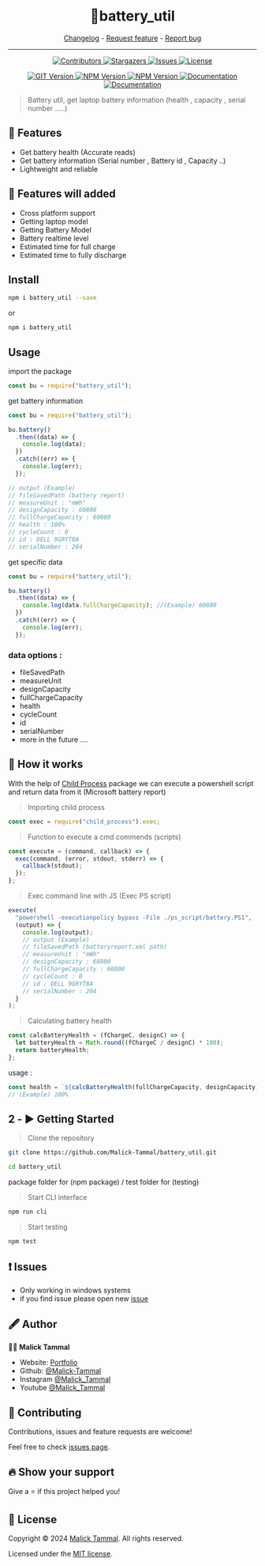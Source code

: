 <h1 align="center">🔋battery_util</h1>

<p align="center">
  <a href="https://github.com/Malick-Tammal/battery_util/blob/main/CHANGELOG.md" target="_blank">Changelog<a>
  -
  <a href="https://github.com/Malick-Tammal/battery_util/issues/new">Request feature<a>
  -
  <a href="https://github.com/Malick-Tammal/battery_util/issues/new">Report bug<a>
</p>

---

<p align="center">
  <a href="https://github.com/Malick-Tammal/battery_util/graphs/contributors" target="_blank">
    <img alt="Contributors" src="https://img.shields.io/github/contributors/Malick-Tammal/battery_util.svg?style=for-the-badge">
  </a>
  <a href="https://github.com/Malick-Tammal/battery_util/stargazers" target="_blank">
    <img alt="Stargazers" src="https://img.shields.io/github/stars/Malick-Tammal/battery_util.svg?style=for-the-badge">
  </a>
  <a href="https://github.com/Malick-Tammal/battery_util/issues" target="_blank">
    <img alt="Issues" src="https://img.shields.io/github/issues/Malick-Tammal/battery_util.svg?style=for-the-badge">
  </a>
  <a href="https://github.com/Malick-Tammal/battery_util/blob/main/LICENSE" target="_blank">
    <img alt="License" src="https://img.shields.io/github/license/Malick-Tammal/battery_util.svg?style=for-the-badge">
  </a>
</p>

<p align="center">
  <a href="https://github.com/Malick-Tammal/battery_util/releases" target="_blank">
    <img alt="GIT Version" src="https://img.shields.io/github/v/release/Malick-Tammal/battery_util" />
  </a>
  <a href="https://www.npmjs.com/package/battery_util" target="_blank">
    <img alt="NPM Version" src="https://img.shields.io/npm/v/battery_util" />
  </a>
    <a href="https://github.com/Malick-Tammal" target="_blank">
    <img alt="NPM Version" src="https://img.shields.io/badge/caretaker-malick--tammal-blue.svg?style=flat-square" />
  </a>
  <a href="https://github.com/Malick-Tammal/battery_util/blob/main/README.md" target="_blank">
    <img alt="Documentation" src="https://img.shields.io/badge/documentation-yes-brightgreen.svg" />
  </a>
  <a href="https://github.com/Malick-Tammal/battery_util/graphs/commit-activity" target="_blank">
    <img alt="Documentation" src="https://img.shields.io/badge/Maintained%3F-yes-green.svg" />
  </a>
</p>

> Battery util, get laptop battery information (health , capacity , serial number .....)

## 🌟 Features

- Get battery health (Accurate reads)
- Get battery information (Serial number , Battery id , Capacity ..)
- Lightweight and reliable

## 🚀 Features will added

- Cross platform support
- Getting laptop model
- Getting Battery Model
- Battery realtime level
- Estimated time for full charge
- Estimated time to fully discharge

## Install

```sh
npm i battery_util --save
```

or

```sh
npm i battery_util
```

## Usage

import the package

```js
const bu = require("battery_util");
```

get battery information

```js
const bu = require("battery_util");

bu.battery()
  .then((data) => {
    console.log(data);
  })
  .catch((err) => {
    console.log(err);
  });

// output (Example)
// fileSavedPath (battery report)
// measureUnit : "mWh"
// designCapacity : 60800
// fullChargeCapacity : 60800
// health : 100%
// cycleCount : 0
// id : DELL 9GRYT8A
// serialNumber : 204
```

get specific data

```js
const bu = require("battery_util");

bu.battery()
  .then((data) => {
    console.log(data.fullChargeCapacity); //(Example) 60800
  })
  .catch((err) => {
    console.log(err);
  });
```

### data options :

- fileSavedPath
- measureUnit
- designCapacity
- fullChargeCapacity
- health
- cycleCount
- id
- serialNumber
- more in the future ....

## 📖 How it works

With the help of [Child Process](https://www.npmjs.com/package/childprocess) package we can execute a powershell script and return data from it (Microsoft battery report)

> Importing child process

```js
const exec = require("child_process").exec;
```

> Function to execute a cmd commends (scripts)

```js
const execute = (command, callback) => {
  exec(command, (error, stdout, stderr) => {
    callback(stdout);
  });
};
```

> Exec command line with JS (Exec PS script)

```js
execute(
  "powershell -executionpolicy bypass -File ./ps_script/battery.PS1",
  (output) => {
    console.log(output);
    // output (Example)
    // fileSavedPath (batteryreport.xml path)
    // measureUnit : "mWh"
    // designCapacity : 60800
    // fullChargeCapacity : 60800
    // cycleCount : 0
    // id : DELL 9GRYT8A
    // serialNumber : 204
  }
);
```

> Calculating battery health

```js
const calcBatteryHealth = (fChargeC, designC) => {
  let batteryHealth = Math.round((fChargeC / designC) * 100);
  return batteryHealth;
};
```

usage :

```js
const health = `${calcBatteryHealth(fullChargeCapacity, designCapacity)}%`;
// (Example) 100%
```

## 2 - ▶️ Getting Started

> Clone the repository

```sh
git clone https://github.com/Malick-Tammal/battery_util.git
```

```sh
cd battery_util
```

package folder for (npm package) / test folder for (testing)

> Start CLI interface

```sh
npm run cli
```
> Start testing
```sh
npm test
```

## ❗ Issues

- Only working in windows systems
- if you find issue please open new [issue](https://github.com/Malick-Tammal/battery_util/issues/new)

## 🖋️ Author

🧑🏽 **Malick Tammal**

- Website: [Portfolio](http://malicktammal.netlify.app/)
- Github: [@Malick-Tammal](https://github.com/Malick-Tammal)
- Instagram [@Malick_Tammal](https://www.instagram.com/malick_tammal/)
- Youtube [@Malick_Tammal](https://www.youtube.com/channel/UCmLTg0TBizTda3dpSObkA2w)

## 🤝 Contributing

Contributions, issues and feature requests are welcome!

Feel free to check [issues page](https://github.com/Malick-Tammal/battery_util/issues).

## 🔥 Show your support

Give a ⭐️ if this project helped you!

## 📜 License

Copyright © 2024 [Malick Tammal](https://github.com/Malick-Tammal). All rights reserved.

Licensed under the [MIT license](https://github.com/Malick-Tammal/battery_util/blob/master/LICENSE).
